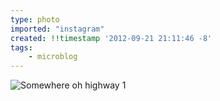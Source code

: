 ```yaml
---
type: photo
imported: "instagram"
created: !!timestamp '2012-09-21 21:11:46 -8'
tags:
    - microblog
---
```

![Somewhere oh highway 1](/media/images/photos/2012/09/d500e91267a17a036ac73d4933be128c.jpg)

